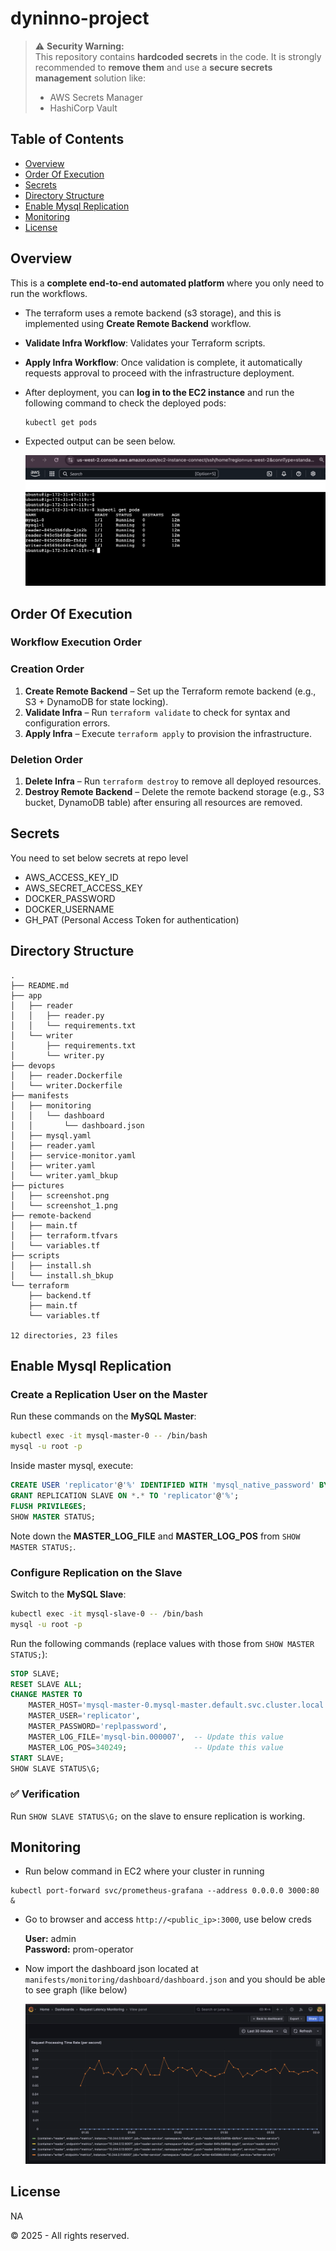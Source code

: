 # dyninno-project


> ⚠️ **Security Warning:**  
> This repository contains **hardcoded secrets** in the code. It is strongly recommended to **remove them** and use a **secure secrets management** solution like:
> - AWS Secrets Manager  
> - HashiCorp Vault  


## Table of Contents
- [Overview](#overview)
- [Order Of Execution](#order-of-execution)
- [Secrets](#secrets)
- [Directory Structure](#directory-structure)
- [Enable Mysql Replication](#enable-mysql-replication)
- [Monitoring](#monitoring)
- [License](#license)

## Overview

This is a **complete end-to-end automated platform** where you only need to run the workflows.

- The terraform uses a remote backend (s3 storage), and this is implemented using **Create Remote Backend** workflow.
- **Validate Infra Workflow**: Validates your Terraform scripts.
- **Apply Infra Workflow**: Once validation is complete, it automatically requests approval to proceed with the infrastructure deployment.
- After deployment, you can **log in to the EC2 instance** and run the following command to check the deployed pods:

  ```sh
  kubectl get pods
  ```
- Expected output can be seen below.

  ![Screenshot](pictures/screenshot.png)


## Order Of Execution

### Workflow Execution Order

### **Creation Order**
1. **Create Remote Backend** – Set up the Terraform remote backend (e.g., S3 + DynamoDB for state locking).
2. **Validate Infra** – Run `terraform validate` to check for syntax and configuration errors.
3. **Apply Infra** – Execute `terraform apply` to provision the infrastructure.

### **Deletion Order**
1. **Delete Infra** – Run `terraform destroy` to remove all deployed resources.
2. **Destroy Remote Backend** – Delete the remote backend storage (e.g., S3 bucket, DynamoDB table) after ensuring all resources are removed.


## Secrets 

You need to set below secrets at repo level

- AWS_ACCESS_KEY_ID
- AWS_SECRET_ACCESS_KEY
- DOCKER_PASSWORD
- DOCKER_USERNAME
- GH_PAT (Personal Access Token for authentication)

## Directory Structure
```
.
├── README.md
├── app
│   ├── reader
│   │   ├── reader.py
│   │   └── requirements.txt
│   └── writer
│       ├── requirements.txt
│       └── writer.py
├── devops
│   ├── reader.Dockerfile
│   └── writer.Dockerfile
├── manifests
│   ├── monitoring
│   │   └── dashboard
│   │       └── dashboard.json
│   ├── mysql.yaml
│   ├── reader.yaml
│   ├── service-monitor.yaml
│   ├── writer.yaml
│   └── writer.yaml_bkup
├── pictures
│   ├── screenshot.png
│   └── screenshot_1.png
├── remote-backend
│   ├── main.tf
│   ├── terraform.tfvars
│   └── variables.tf
├── scripts
│   ├── install.sh
│   └── install.sh_bkup
└── terraform
    ├── backend.tf
    ├── main.tf
    └── variables.tf

12 directories, 23 files
```

## Enable Mysql Replication

### Create a Replication User on the Master

Run these commands on the **MySQL Master**:
```sh
kubectl exec -it mysql-master-0 -- /bin/bash
mysql -u root -p
```
Inside master mysql, execute:
```sql
CREATE USER 'replicator'@'%' IDENTIFIED WITH 'mysql_native_password' BY 'replpassword';
GRANT REPLICATION SLAVE ON *.* TO 'replicator'@'%';
FLUSH PRIVILEGES;
SHOW MASTER STATUS;
```
Note down the **MASTER_LOG_FILE** and **MASTER_LOG_POS** from `SHOW MASTER STATUS;`.

### Configure Replication on the Slave

Switch to the **MySQL Slave**:
```sh
kubectl exec -it mysql-slave-0 -- /bin/bash
mysql -u root -p
```
Run the following commands (replace values with those from `SHOW MASTER STATUS;`):
```sql
STOP SLAVE;
RESET SLAVE ALL;
CHANGE MASTER TO 
    MASTER_HOST='mysql-master-0.mysql-master.default.svc.cluster.local',
    MASTER_USER='replicator',
    MASTER_PASSWORD='replpassword',
    MASTER_LOG_FILE='mysql-bin.000007',  -- Update this value
    MASTER_LOG_POS=340249;               -- Update this value
START SLAVE;
SHOW SLAVE STATUS\G;
```

### ✅ Verification
Run `SHOW SLAVE STATUS\G;` on the slave to ensure replication is working.

## Monitoring
- Run below command in EC2 where your cluster in running
```
kubectl port-forward svc/prometheus-grafana --address 0.0.0.0 3000:80 &
```
- Go to browser and access ```http://<public_ip>:3000```, use below creds

  **User:** admin  
  **Password:** prom-operator 

- Now import the dashboard json located at ```manifests/monitoring/dashboard/dashboard.json``` and you should be able to see graph (like below)

  ![Screenshot](pictures/screenshot_1.png)


## License
NA

© 2025 - All rights reserved.
